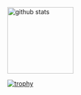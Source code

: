 <p> 
  <img alt="github stats" height="150px" src="https://github-readme-stats.vercel.app/api?username=ginjiro1216&count_private=true&show_icons=true&show_icons=true&theme=onedark" />
</p>

[![trophy](https://github-profile-trophy.vercel.app/?username=ginjiro1216&theme=onedark&column=7
)](https://github.com/ryo-ma/github-profile-trophy)
